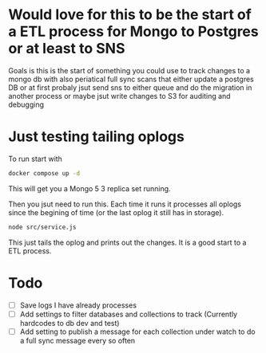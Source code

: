 # Would love for this to be the start of a ETL process for Mongo to Postgres or at least to SNS

Goals is this is the start of something you could use to track changes to a mongo db with also periatical full sync scans that either update a postgres DB or at first probaly jsut send sns to either queue and do the migration in another process or maybe jsut write changes to S3 for auditing and debugging

# Just testing tailing oplogs

To run start with

```bash
docker compose up -d
```

This will get you a Mongo 5 3 replica set running.

Then you jsut need to run this. Each time it runs it processes all oplogs since the begining of time (or the last oplog it still has in storage).

```bash
node src/service.js
```

This just tails the oplog and prints out the changes. It is a good start to a ETL process. 

# Todo

- [ ] Save logs I have already processes
- [ ] Add settings to filter databases and collections to track (Currently hardcodes to db dev and test)
- [ ] Add setting to publish a message for each collection under watch to do a full sync message every so often
